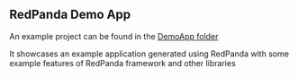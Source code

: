 ## RedPanda Demo App

An example project can be found in the [DemoApp folder](../DemoApp)

It showcases an example application generated using RedPanda with some example features of RedPanda framework and other libraries
